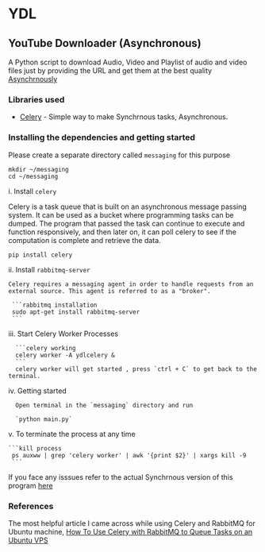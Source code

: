 # YDL
## YouTube Downloader (Asynchronous)

A Python script to download Audio, Video and  Playlist of audio and video files just by providing the URL and get them at the best quality [Asynchrnously](https://hackernoon.com/asynchronous-python-45df84b82434)

### Libraries used
  * [Celery](http://docs.celeryproject.org/en/latest/getting-started/first-steps-with-celery.html) - Simple way to make Synchrnous tasks, Asynchronous.

### Installing the dependencies and getting started

  Please create a separate directory called `messaging` for this purpose 

  ```messaging
  mkdir ~/messaging
  cd ~/messaging
  ```

i. Install `celery`

  Celery is a task queue that is built on an asynchronous message passing system. It can be used as a bucket where programming tasks can be dumped. The program that passed the task can continue to execute and function responsively, and then later on, it can poll celery to see if the computation is complete and retrieve the data.

  ```pip installation
  pip install celery
  ```
 ii. Install `rabbitmq-server`
 
    Celery requires a messaging agent in order to handle requests from an external source. This agent is referred to as a "broker".
    
     ```rabbitmq installation
     sudo apt-get install rabbitmq-server
     ```
 iii. Start Celery Worker Processes
      
      ```celery working
      celery worker -A ydlcelery &
      ```
      celery worker will get started , press `ctrl + C` to get back to the terminal.
      
 iv. Getting started

      Open terminal in the `messaging` directory and run
      
      `python main.py`
 
 v. To terminate the process at any time

    ```kill process
     ps auxww | grep 'celery worker' | awk '{print $2}' | xargs kill -9
     ```
If you face any isssues refer to the actual Synchrnous version of this program [here](https://github.com/Jaiimmortal/YDL/blob/master/README.md)

### References

The most helpful article I came across while using Celery and RabbitMQ for Ubuntu machine, [How To Use Celery with RabbitMQ to Queue Tasks on an Ubuntu VPS](https://www.digitalocean.com/community/tutorials/how-to-use-celery-with-rabbitmq-to-queue-tasks-on-an-ubuntu-vps)

